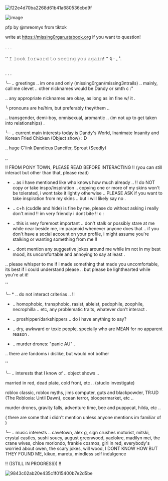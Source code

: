 ![f22e4d70ba2268d61b41a680536cbd9f](https://github.com/user-attachments/assets/8e6cf7cb-5435-495d-9ab3-5f71875205de)

![image](https://github.com/user-attachments/assets/9814ae81-0b3a-409f-b2a8-7a99d3caf0e7)

pfp by @mreomys from tiktok

write at https://missing0rgan.atabook.org if you want to question!

. . .

'' 𝙸 𝚕𝚘𝚘𝚔 𝚏𝚘𝚛𝚠𝚊𝚛𝚍 𝚝𝚘 𝚜𝚎𝚎𝚒𝚗𝚐 𝚢𝚘𝚞 𝚊𝚐𝚊𝚒𝚗! '' ༉ ‧ ₊ ˚.

. . .

╰┈ .. greetings .. im one and only (missing0rgan/missing3ntrails) .. mainly, call me clevet .. other nicknames would be Dandy or smth c :"

.. any appropriate nicknames are okay, as long as im fine w/ it .

╰ pronouns are he/him, but preferably they/them ..

.. transgender, demi-boy, omnisexual, aromantic .. (im not up to get taken into relationships) .

╰┈ .. current main interests today is Dandy's World, Inanimate Insanity and Korean Fried Chicken (Object show) : D

.. huge C'link Dandicus Dancifer, Sprout (Seedly)

,,


!! FROM PONY TOWN, PLEASE READ BEFORE INTERACTING !! (you can still interact but other than that, please read)

* .. as i have mentioned like who knows how much already .. !! do NOT copy or take inspo/inspiration .. copying one or more of my skins won't be tolerated, i wont take it lightly otherwise .. PLEASE ASK if you want to take inspiration from my skins .. but i will likely say no .

* .. c+h (cuddle and hide) is fine by me, please do without asking i really don't mind !! im very friendly i dont bite !! c :

* .. this is very foremost important .. don't stalk or possibly stare at me while near beside me, im paranoid whenever anyone does that .. if you don't have a social account on your profile, i might assume you're stalking or wanting something from me !!

* .. dont mention any suggestive jokes around me while im not in my best mood, its uncomfortable and annoying to say at least .

.. please whisper to me if i made something that made you uncomfortable, its best if i could understand please .. but please be lighthearted while you're at it!


''

╰┈ * .. do not interact criterias .. !!

* .. homophobic, transphobic, rasist, ableist, pedophile, zoophile, necrophilla .. etc, any problematic traits, whatever don't interact .

* .. proshipper/darkshippers .. do i have anything to say?

* .. dry, awkward or toxic people, specially who are MEAN for no apparent reason .


* .. murder drones: "panic AU" .

.. there are fandoms i dislike, but would not bother

''

╰┈ .. interests that I know of .. object shows ..

married in red, dead plate, cold front, etc .. (studio investigate)

roblox classic, roblox myths, jims computer, guts and blackpowder, TR:UD (The Robloxia: Until Dawn), ocean terror, bloopermarket, etc ..

murder drones, gravity falls, adventure time, bee and puppycat, hilda, etc ..

( there are some that i didn't mention unless anyone mentions im familiar of )

╰┈ .. music interests .. cavetown, alex g, sign crushes motorist, mitski, crystal castles, sushi soucy, august greenwood, yaelokre, madilyn mei, the crane wives, chloe moriondo, frankie cosmos, girl in red, everybody's worried about owen, the scary jokes, will wood, I DONT KNOW HOW BUT THEY FOUND ME, kikuo, maretu, mindless self indulgence

!! ((STILL IN PROGRESS)) !!

![9843c02ab20e435c1f015400b7e2d5be](https://github.com/user-attachments/assets/d2224b81-c1bd-43df-9b0a-0d80c0bf3cd2)
